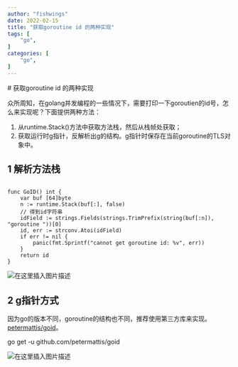 ```yaml
---
author: "fishwings"
date: 2022-02-15
title: "获取goroutine id 的两种实现"
tags: [
    "go",
]
categories: [
    "go",
]
---
```

﻿# 获取goroutine id 的两种实现

众所周知，在golang并发编程的一些情况下，需要打印一下goroutien的id号，怎么来实现呢？下面提供两种方法：

1. 从runtime.Stack()方法中获取方法栈，然后从栈帧处获取；
2. 获取运行时g指针，反解析出g的结构。g指针时保存在当前goroutine的TLS对象中。

## 1 解析方法栈

```golang

func GoID() int {
    var buf [64]byte
    n := runtime.Stack(buf[:], false)
    // 得到id字符串
    idField := strings.Fields(strings.TrimPrefix(string(buf[:n]), "goroutine "))[0]
    id, err := strconv.Atoi(idField)
    if err != nil {
        panic(fmt.Sprintf("cannot get goroutine id: %v", err))
    }
    return id
}
```
![在这里插入图片描述](https://img-blog.csdnimg.cn/20210202163715456.png?x-oss-process=image/watermark,type_ZmFuZ3poZW5naGVpdGk,shadow_10,text_aHR0cHM6Ly9ibG9nLmNzZG4ubmV0L3UwMTQ2Nzk0NTY=,size_16,color_FFFFFF,t_70#pic_center)




## 2 g指针方式

因为go的版本不同，goroutine的结构也不同，推荐使用第三方库来实现。[petermattis/goid](https://github.com/petermattis/goid)。

go get -u github.com/petermattis/goid  

![在这里插入图片描述](https://img-blog.csdnimg.cn/20210202163735209.png?x-oss-process=image/watermark,type_ZmFuZ3poZW5naGVpdGk,shadow_10,text_aHR0cHM6Ly9ibG9nLmNzZG4ubmV0L3UwMTQ2Nzk0NTY=,size_16,color_FFFFFF,t_70#pic_center)

